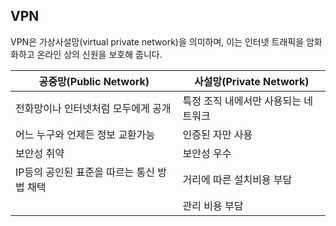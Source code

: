## VPN
VPN은 가상사설망(virtual private network)을 의미하며, 이는 인터넷 트래픽을 암화화하고 
온라인 상의 신원을 보호해 줍니다.

| 공중망(Public Network)       | 사설망(Private Network) |
| ------------------------- | -------------------- |
| 전화망이나 인터넷처럼 모두에게 공개       | 특정 조직 내에서만 사용되는 네트워크 |
| 어느 누구와 언제든 정보 교환가능        | 인증된 자만 사용            |
| 보안성 취약                    | 보안성 우수               |
| IP등의 공인된 표준을 따르는 통신 방법 채택 | 거리에 따른 설치비용 부담       |
|                           | 관리 비용 부담             |

















 	

